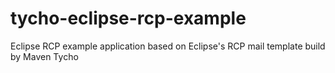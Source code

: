 tycho-eclipse-rcp-example
=========================

Eclipse RCP example application based on Eclipse's RCP mail template build by Maven Tycho
